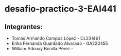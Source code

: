 # desafio-practico-3-EAI441
## Integrantes:
- Tomás Armando Campos López - CL231461
- Erika Fernanda Guardado Alvarado - GA220455
- William Adonay Bonilla Pérez - 
